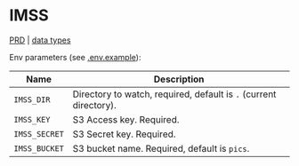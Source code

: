 # IMSS

[PRD](https://github.com/verevskoy/imss-notes/blob/master/SPECIFICATION.md) | [data types](./types.md)

Env parameters (see [.env.example](.env.example)):

|Name|Description|
|---|---|
|`IMSS_DIR`| Directory to watch, required, default is `.` (current directory). |
|`IMSS_KEY`| S3 Access key. Required. |
|`IMSS_SECRET`| S3 Secret key. Required. |
|`IMSS_BUCKET`| S3 bucket name. Required, default is `pics`. |